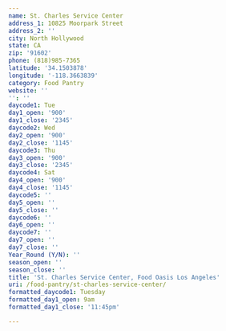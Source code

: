 ```yaml
---
name: St. Charles Service Center
address_1: 10825 Moorpark Street
address_2: ''
city: North Hollywood
state: CA
zip: '91602'
phone: (818)985-7365
latitude: '34.1503878'
longitude: '-118.3663839'
category: Food Pantry
website: ''
'': ''
daycode1: Tue
day1_open: '900'
day1_close: '2345'
daycode2: Wed
day2_open: '900'
day2_close: '1145'
daycode3: Thu
day3_open: '900'
day3_close: '2345'
daycode4: Sat
day4_open: '900'
day4_close: '1145'
daycode5: ''
day5_open: ''
day5_close: ''
daycode6: ''
day6_open: ''
daycode7: ''
day7_open: ''
day7_close: ''
Year_Round (Y/N): ''
season_open: ''
season_close: ''
title: 'St. Charles Service Center, Food Oasis Los Angeles'
uri: /food-pantry/st-charles-service-center/
formatted_daycode1: Tuesday
formatted_day1_open: 9am
formatted_day1_close: '11:45pm'

---
```

